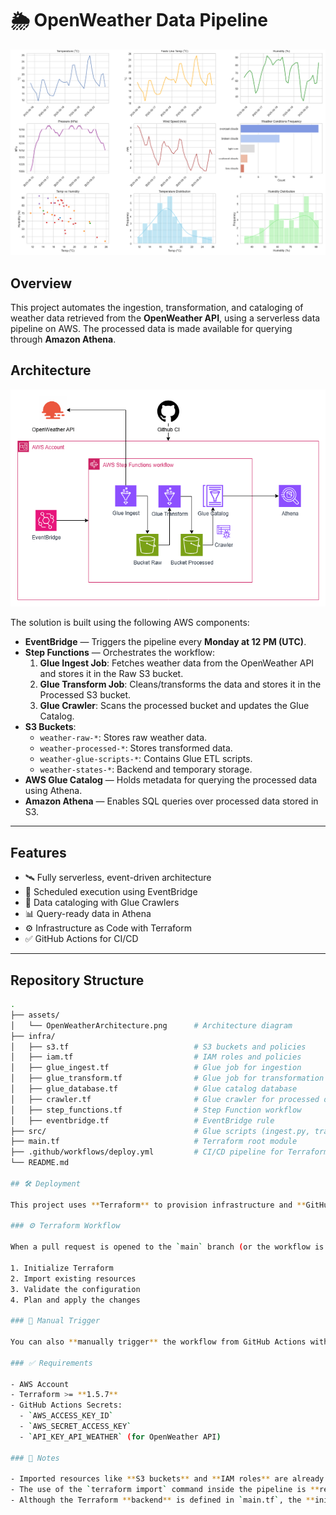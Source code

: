 # 🌦️ OpenWeather Data Pipeline

![Analyses](assets/weather_analysis.png)

## Overview

This project automates the ingestion, transformation, and cataloging of weather data retrieved from the **OpenWeather API**, using a serverless data pipeline on AWS. The processed data is made available for querying through **Amazon Athena**.

## Architecture

![Architecture](assets/OpenWeatherArchitecture.png)

The solution is built using the following AWS components:

- **EventBridge** — Triggers the pipeline every **Monday at 12 PM (UTC)**.
- **Step Functions** — Orchestrates the workflow:
  1. **Glue Ingest Job**: Fetches weather data from the OpenWeather API and stores it in the Raw S3 bucket.
  2. **Glue Transform Job**: Cleans/transforms the data and stores it in the Processed S3 bucket.
  3. **Glue Crawler**: Scans the processed bucket and updates the Glue Catalog.
- **S3 Buckets**:
  - `weather-raw-*`: Stores raw weather data.
  - `weather-processed-*`: Stores transformed data.
  - `weather-glue-scripts-*`: Contains Glue ETL scripts.
  - `weather-states-*`: Backend and temporary storage.
- **AWS Glue Catalog** — Holds metadata for querying the processed data using Athena.
- **Amazon Athena** — Enables SQL queries over processed data stored in S3.

---

## Features

- 🛰️ Fully serverless, event-driven architecture  
- 📅 Scheduled execution using EventBridge  
- 🧪 Data cataloging with Glue Crawlers  
- 📊 Query-ready data in Athena  
- ⚙️ Infrastructure as Code with Terraform  
- ✅ GitHub Actions for CI/CD  

---

## Repository Structure

```bash
.
├── assets/
│   └── OpenWeatherArchitecture.png      # Architecture diagram
├── infra/
│   ├── s3.tf                            # S3 buckets and policies
│   ├── iam.tf                           # IAM roles and policies
│   ├── glue_ingest.tf                   # Glue job for ingestion
│   ├── glue_transform.tf                # Glue job for transformation
│   ├── glue_database.tf                 # Glue catalog database
│   ├── crawler.tf                       # Glue crawler for processed data
│   ├── step_functions.tf                # Step Function workflow
│   ├── eventbridge.tf                   # EventBridge rule
├── src/                                 # Glue scripts (ingest.py, transform.py)
├── main.tf                              # Terraform root module
├── .github/workflows/deploy.yml         # CI/CD pipeline for Terraform
└── README.md

## 🛠️ Deployment

This project uses **Terraform** to provision infrastructure and **GitHub Actions** for CI/CD.

### ⚙️ Terraform Workflow

When a pull request is opened to the `main` branch (or the workflow is manually triggered), the pipeline will:

1. Initialize Terraform
2. Import existing resources
3. Validate the configuration
4. Plan and apply the changes

### 🚀 Manual Trigger

You can also **manually trigger** the workflow from GitHub Actions with an option to destroy the resources using the `workflow_dispatch` input.

### ✅ Requirements

- AWS Account
- Terraform >= **1.5.7**
- GitHub Actions Secrets:
  - `AWS_ACCESS_KEY_ID`
  - `AWS_SECRET_ACCESS_KEY`
  - `API_KEY_API_WEATHER` (for OpenWeather API)

### 📌 Notes

- Imported resources like **S3 buckets** and **IAM roles** are already created **outside** Terraform. They are imported during deployment to avoid recreation.
- The use of the `terraform import` command inside the pipeline is **required** because Terraform does not manage pre-existing resources unless explicitly imported.
- Although the Terraform **backend** is defined in `main.tf`, the **initial state management** is bootstrapped via CI p